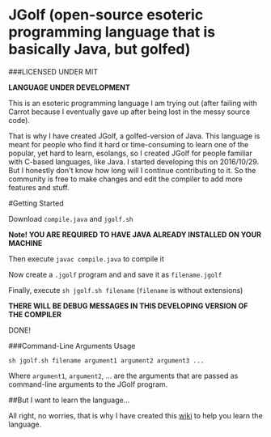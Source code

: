 # JGolf (open-source esoteric programming language that is basically Java, but golfed)

###LICENSED UNDER MIT

**LANGUAGE UNDER DEVELOPMENT**

This is an esoteric programming language I am trying out (after failing with Carrot because I eventually gave up after being lost in the messy source code).

That is why I have created JGolf, a golfed-version of Java. This language is meant for people who find it hard or time-consuming to learn one of the popular, yet hard to learn, esolangs, so I created JGolf for people familiar with C-based languages, like Java.
I started developing this on 2016/10/29. But I honestly don't know how long will I continue contributing to it. So the community is free to make changes and edit the compiler to add more features and stuff.


#Getting Started

Download `compile.java` and `jgolf.sh`

**Note! YOU ARE REQUIRED TO HAVE JAVA ALREADY INSTALLED ON YOUR MACHINE**

Then execute `javac compile.java` to compile it

Now create a `.jgolf` program and and save it as `filename.jgolf`

Finally, execute `sh jgolf.sh filename` (`filename` is without extensions)

**THERE WILL BE DEBUG MESSAGES IN THIS DEVELOPING VERSION OF THE COMPILER**

DONE!

###Command-Line Arguments Usage

    sh jgolf.sh filename argument1 argument2 argument3 ...

Where `argument1`, `argument2`, ... are the arguments that are passed as command-line arguments to the JGolf program.


##But I want to learn the language...

All right, no worries, that is why I have created this [wiki](https://github.com/kritixilithos/JGolf/wiki) to help you learn the language.
